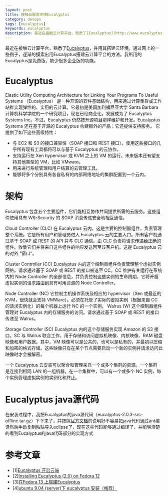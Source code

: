 ```yaml
---
layout: post
title: 接触云服务环境Eucalyptus
category: devops
tags: [eucalyptus]
keywords: eucalyptus
description: 最近在接触云计算平台，熟悉了[Eucalyptus](http://www.eucalyptus.com/)，并用其搭建云环境。通过网上的一些例子，逐渐的摸索出用Eucalyptus搭建云计算平台的方法。我所用的Eucalyptus是免费版，缺少很多企业版的功能。
---
```


最近在接触云计算平台，熟悉了[Eucalyptus](http://www.eucalyptus.com/)，并用其搭建云环境。通过网上的一些例子，逐渐的摸索出用Eucalyptus搭建云计算平台的方法。我所用的Eucalyptus是免费版，缺少很多企业版的功能。

# Eucalyptus

Elastic Utility Computing Architecture for Linking Your Programs To Useful Systems （Eucalyptus） 是一种开源的软件基础结构，用来通过计算集群或工作站群实现弹性的、实用的云计算。它最初是美国加利福尼亚大学 Santa Barbara 计算机科学学院的一个研究项目，现在已经商业化，发展成为了 Eucalyptus Systems Inc。不过，Eucalyptus 仍然按开源项目那样维护和开发。Eucalyptus Systems 还在基于开源的 Eucalyptus 构建额外的产品；它还提供支持服务。 它提供了如下这些高级特性：

- 与 EC2 和 S3 的接口兼容性（SOAP 接口和 REST 接口）。使用这些接口的几乎所有现有工具都将可以与基于 Eucalyptus 的云协作。
- 支持运行在 Xen hypervisor 或 KVM 之上的 VM 的运行。未来版本还有望支持其他类型的 VM，比如 VMware。
- 用来进行系统管理和用户结算的云管理工具。
- 能够将多个分别具有各自私有的内部网络地址的集群配置到一个云内。

# 架构

Eucalyptus 包含五个主要组件，它们能相互协作共同提供所需的云服务。这些组件使用具有 WS-Security 的 SOAP 消息传递安全地相互通信。

Cloud Controller (CLC) 在 Eucalyptus 云内，这是主要的控制器组件，负责管理整个系统。它是所有用户和管理员进入 Eucalyptus 云的主要入口。所有客户机通过基于 SOAP 或 REST 的 API 只与 CLC 通信。由 CLC 负责将请求传递给正确的组件、收集它们并将来自这些组件的响应发送回至该客户机。这是 Eucalyptus 云的对外 “窗口”。 

Cluster Controller (CC) Eucalyptus 内的这个控制器组件负责管理整个虚拟实例网络。请求通过基于 SOAP 或 REST 的接口被送至 CC。CC 维护有关运行在系统内的 Node Controller 的全部信息，并负责控制这些实例的生命周期。它将开启虚拟实例的请求路由到具有可用资源的 Node Controller。 

Node Controller (NC) 它控制主机操作系统及相应的 hypervisor（Xen 或最近的 KVM，很快就会支持 VMWare）。必须在托管了实际的虚拟实例（根据来自 CC 的请求实例化）的每个机器上运行 NC 的一个实例。 Walrus (W) 这个控制器组件管理对 Eucalyptus 内的存储服务的访问。请求通过基于 SOAP 或 REST 的接口传递至 Walrus。 

Storage Controller (SC) Eucalyptus 内的这个存储服务实现 Amazon 的 S3 接口。SC 与 Walrus 联合工作，用于存储和访问虚拟机映像、内核映像、RAM 磁盘映像和用户数据。其中，VM 映像可以是公共的，也可以是私有的，并最初以压缩和加密的格式存储。这些映像只有在某个节点需要启动一个新的实例并请求访问此映像时才会被解密。

一个 Eucalyptus 云安装可以聚合和管理来自一个或多个集群的资源。一个集群 是连接到相同 LAN 的一组机器。在一个集群中，可以有一个或多个 NC 实例，每个实例管理虚拟实例的实例化和终止。

# Eucalyptus java源代码

在安装过程中，我把Eucalyptus的java源代码（eucalyptus-2.0.3-src-offline.tar.gz）下下来了，并按照[官方文档](http://open.eucalyptus.com/participate/sourcecode)的说明好不容易把java代码通过ant编译然后手动复制粘贴导入eclipse了，现在这些代码能够通过编译了，并能够清楚的看到Eucalyptus的java代码部分的实现方式

# 参考文章

- [1][Eucalyptus 开启云端](http://blog.163.com/firstsko@126/blog/static/132168891201022935737810/)
- [2][Installing Eucalyptus (2.0) on Fedora 12 ](http://open.eucalyptus.com/wiki/EucalyptusInstallationFedora_v2.0)
- [3][在Fedora 13 上搭建Eucalyptus](http://blog.csdn.net/hispania/archive/2010/09/24/5902926.aspx)
- [4][ubuntu 9.04 (server)下 eucalyptus 安装（推荐）](http://bbs.chinacloud.cn/archiver/showtopic-230.aspx)

